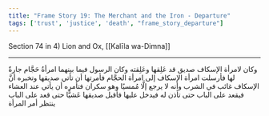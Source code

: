 ```yaml
---
title: "Frame Story 19: The Merchant and the Iron - Departure"
tags: ['trust', 'justice', 'death', "frame_story_departure"]
---
```


 Section 74 in 4) Lion and Ox, [[Kalīla wa-Dimna]]

---
وكان لامرأة الإسكاف صديق قد عَلِقها وعَلِقته وكان الرسول فيما بينهما امرأةُ حَجَّام جارةٌ لها فأرسلت امرأة الإسكاف إلى امرأة الحجَّام فأمرتها أن تأتي صديقها وتخبره أنَّ الإسكاف غائب في الشرب وأنه لا يرجع إلَّا مُمسيًا وهو سكران فتأمره أن يأتي عند العشاء فيقعد على الباب حتى تأذن له فيدخل عليها فأقبل صديقها عَشيًّا حتى قعد على الباب ينتظر أمر المرأة
